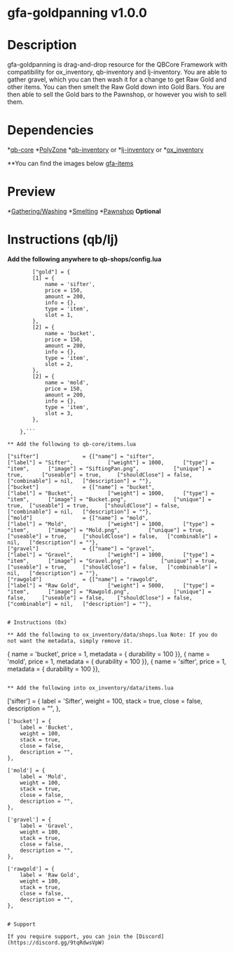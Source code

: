 # gfa-goldpanning v1.0.0

# Description

gfa-goldpanning is drag-and-drop resource for the QBCore Framework with compatibility for ox_inventory, qb-inventory and lj-inventory. You are able to gather gravel, which you can then wash it for a change to get Raw Gold and other items. You can then smelt the Raw Gold down into Gold Bars. You are then able to sell the Gold bars to the Pawnshop, or however you wish to sell them. 

# Dependencies

*[qb-core](https://github.com/qbcore-framework/qb-core)
*[PolyZone](https://github.com/mkafrin/PolyZone)
*[qb-inventory](https://github.com/qbcore-framework/qb-inventory) or
*[lj-inventory](https://github.com/loljoshie/lj-inventory) or
*[ox_inventory](https://github.com/overextended/ox_inventory)

**You can find the images below
[gfa-items](https://github.com/Griefa/gfa-items/tree/main/activities/goldpanning)

# Preview

*[Gathering/Washing](https://streamable.com/pu7icv)
*[Smelting](https://streamable.com/zuygar)
*[Pawnshop](https://streamable.com/t8x655) **Optional**

# Instructions (qb/lj)

**Add the following anywhere to qb-shops/config.lua**

```
        ["gold"] = {
        [1] = {
            name = 'sifter',
            price = 150,
            amount = 200,
            info = {},
            type = 'item',
            slot = 1,
        },
        [2] = {
            name = 'bucket',
            price = 150,
            amount = 200,
            info = {},
            type = 'item',
            slot = 2,
        },  
        [2] = {
            name = 'mold',
            price = 150,
            amount = 200,
            info = {},
            type = 'item',
            slot = 3,
        },

    },```

** Add the following to qb-core/items.lua

```
    ["sifter"]				= {["name"] = "sifter",       		    		["label"] = "Sifter",	 		["weight"] = 1000, 		["type"] = "item", 		["image"] = "SiftingPan.png", 			["unique"] = true, 		["useable"] = true, 	["shouldClose"] = false,   ["combinable"] = nil,   ["description"] = ""},
	["bucket"]				= {["name"] = "bucket",       		    		["label"] = "Bucket",	 		["weight"] = 1000, 		["type"] = "item", 		["image"] = "Bucket.png", 				["unique"] = true, 	["useable"] = true, 	["shouldClose"] = false,   ["combinable"] = nil,   ["description"] = ""},
	["mold"]				= {["name"] = "mold",       		            ["label"] = "Mold",	 		    ["weight"] = 1000, 		["type"] = "item", 		["image"] = "Mold.png", 		["unique"] = true, 	["useable"] = true, 	["shouldClose"] = false,   ["combinable"] = nil,   ["description"] = ""},
    ["gravel"]				= {["name"] = "gravel",       		    		["label"] = "Gravel",	 		["weight"] = 1000, 		["type"] = "item", 		["image"] = "Gravel.png", 			["unique"] = true, 		["useable"] = true, 	["shouldClose"] = false,   ["combinable"] = nil,   ["description"] = ""},
	["rawgold"]				= {["name"] = "rawgold",       		    		["label"] = "Raw Gold",	 		["weight"] = 5000, 		["type"] = "item", 		["image"] = "Rawgold.png", 				["unique"] = false, 	["useable"] = false, 	["shouldClose"] = false,   ["combinable"] = nil,   ["description"] = ""},
```

# Instructions (Ox)

** Add the following to ox_inventory/data/shops.lua Note: If you do not want the metadata, simply remove it.

```
{ name = 'bucket', price = 1, metadata = { durability = 100 }},
{ name = 'mold', price = 1, metadata = { durability = 100 }},
{ name = 'sifter', price = 1, metadata = { durability = 100 }},

```

** Add the following into ox_inventory/data/items.lua

```
['sifter'] = {
		label = 'Sifter',
		weight = 100,
		stack = true,
		close = false,
		description = "",
	},

	['bucket'] = {
		label = 'Bucket',
		weight = 100,
		stack = true,
		close = false,
		description = "",
	},

	['mold'] = {
		label = 'Mold',
		weight = 100,
		stack = true,
		close = false,
		description = "",
	},

	['gravel'] = {
		label = 'Gravel',
		weight = 100,
		stack = true,
		close = false,
		description = "",
	},

	['rawgold'] = {
		label = 'Raw Gold',
		weight = 100,
		stack = true,
		close = false,
		description = "",
	},
```

# Support

If you require support, you can join the [Discord](https://discord.gg/9tqRdwsVpW)